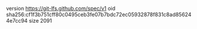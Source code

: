 version https://git-lfs.github.com/spec/v1
oid sha256:cf1f3b751cff80c0495ceb3fe07b7bdc72ec05932878f831c8ad856244e7cc94
size 2091

